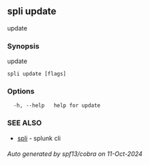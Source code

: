 ## spli update

update

### Synopsis

update

```
spli update [flags]
```

### Options

```
  -h, --help   help for update
```

### SEE ALSO

* [spli](spli.md)	 - splunk cli

###### Auto generated by spf13/cobra on 11-Oct-2024
